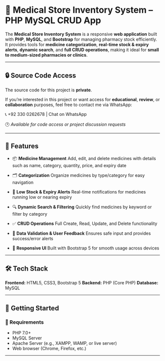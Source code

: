 
# 💊 Medical Store Inventory System – PHP MySQL CRUD App

The **Medical Store Inventory System** is a responsive **web application** built with **PHP**, **MySQL**, and **Bootstrap** for managing pharmacy stock efficiently.
It provides tools for **medicine categorization**, **real-time stock & expiry alerts**, **dynamic search**, and **full CRUD operations**, making it ideal for **small to medium-sized pharmacies or clinics**.

---

## 🔒 Source Code Access

The source code for this project is **private**.

If you’re interested in this project or want access for **educational**, **review**, or **collaboration** purposes, feel free to contact me via WhatsApp:

📞 +92 330 0262678 | Chat on WhatsApp

🕑 *Available for code access or project discussion requests*

---

## 📌 Features

* 📦 **Medicine Management**
  Add, edit, and delete medicines with details such as name, category, quantity, price, and expiry date

* 🗂️ **Categorization**
  Organize medicines by type/category for easy navigation

* 🔔 **Low Stock & Expiry Alerts**
  Real-time notifications for medicines running low or nearing expiry

* 🔍 **Dynamic Search & Filtering**
  Quickly find medicines by keyword or filter by category

* ✅ **CRUD Operations**
  Full Create, Read, Update, and Delete functionality

* 📄 **Data Validation & User Feedback**
  Ensures safe input and provides success/error alerts

* 📱 **Responsive UI**
  Built with Bootstrap 5 for smooth usage across devices

---

## 🛠️ Tech Stack

**Frontend:** HTML5, CSS3, Bootstrap 5
**Backend:** PHP (Core PHP)
**Database:** MySQL

---

## 🚀 Getting Started

### 🔧 Requirements

* PHP 7.0+
* MySQL Server
* Apache Server (e.g., XAMPP, WAMP, or live server)
* Web browser (Chrome, Firefox, etc.)

---
